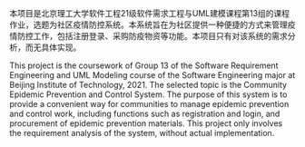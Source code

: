 本项目是北京理工大学软件工程21级软件需求工程与UML建模课程第13组的课程作业，选题为社区疫情防控系统。本系统旨在为社区提供一种便捷的方式来管理疫情防控工作，包括注册登录、采购防疫物资等功能。本项目只有对该系统的需求分析，而无具体实现。

This project is the coursework of Group 13 of the Software Requirement Engineering and UML Modeling course of the Software Engineering major at Beijing Institute of Technology, 2021. The selected topic is the Community Epidemic Prevention and Control System. The purpose of this system is to provide a convenient way for communities to manage epidemic prevention and control work, including functions such as registration and login, and procurement of epidemic prevention materials. This project only involves the requirement analysis of the system, without actual implementation.